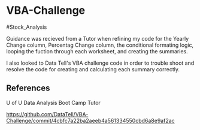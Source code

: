 # VBA-Challenge
#Stock_Analysis

Guidance was recieved from a Tutor when refining my code for the Yearly Change column, Percentag Change column, the conditional formating logic, looping the fuction through each worksheet, and creating the summaries. 

I also looked to Data Tell's VBA challenge code in order to trouble shoot and resolve the code for creating and calculating each summary correctly. 

## References

U of U Data Analysis Boot Camp Tutor

https://github.com/DataTell/VBA-Challenge/commit/4cbfc7a22ba2aeeb4a561334550cbd6a8e9af2ac  
